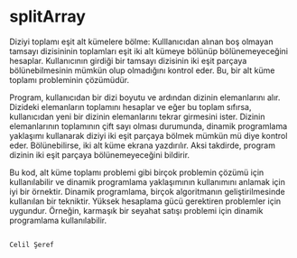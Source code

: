 # splitArray
Diziyi toplamı eşit alt kümelere bölme: 
Kulllanıcıdan alınan boş olmayan tamsayı dizisininin toplamları eşit iki alt kümeye bölünüp bölünemeyeceğini hesaplar.
Kullanıcının girdiği bir tamsayı dizisinin iki eşit parçaya bölünebilmesinin mümkün olup olmadığını kontrol eder. Bu, bir alt küme toplamı probleminin çözümüdür.

Program, kullanıcıdan bir dizi boyutu ve ardından dizinin elemanlarını alır. Dizideki elemanların toplamını hesaplar ve eğer bu toplam sıfırsa, kullanıcıdan yeni bir dizinin elemanlarını tekrar girmesini ister. Dizinin elemanlarının toplamının çift sayı olması durumunda, dinamik programlama yaklaşımı kullanarak diziyi iki eşit parçaya bölmek mümkün mü diye kontrol eder. Bölünebilirse, iki alt küme ekrana yazdırılır. Aksi takdirde, program dizinin iki eşit parçaya bölünemeyeceğini bildirir.

Bu kod, alt küme toplamı problemi gibi birçok problemin çözümü için kullanılabilir ve dinamik programlama yaklaşımının kullanımını anlamak için iyi bir örnektir.
Dinamik programlama, birçok algoritmanın geliştirilmesinde kullanılan bir tekniktir. Yüksek hesaplama gücü gerektiren problemler için uygundur. Örneğin, karmaşık bir seyahat satışı problemi için dinamik programlama kullanılabilir.

                                                                                                   Celil Şeref

